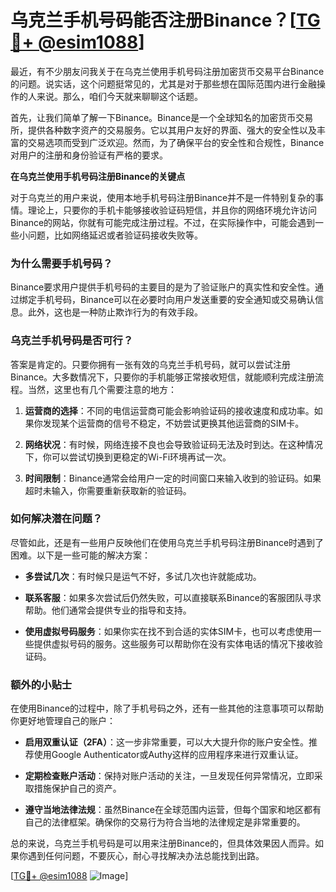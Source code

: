 # 乌克兰手机号码能否注册Binance？[[TG💪+ @esim1088](https://t.me/s/esim1088)]

最近，有不少朋友问我关于在乌克兰使用手机号码注册加密货币交易平台Binance的问题。说实话，这个问题挺常见的，尤其是对于那些想在国际范围内进行金融操作的人来说。那么，咱们今天就来聊聊这个话题。

首先，让我们简单了解一下Binance。Binance是一个全球知名的加密货币交易所，提供各种数字资产的交易服务。它以其用户友好的界面、强大的安全性以及丰富的交易选项而受到广泛欢迎。然而，为了确保平台的安全性和合规性，Binance对用户的注册和身份验证有严格的要求。

**在乌克兰使用手机号码注册Binance的关键点**

对于乌克兰的用户来说，使用本地手机号码注册Binance并不是一件特别复杂的事情。理论上，只要你的手机卡能够接收验证码短信，并且你的网络环境允许访问Binance的网站，你就有可能完成注册过程。不过，在实际操作中，可能会遇到一些小问题，比如网络延迟或者验证码接收失败等。

### **为什么需要手机号码？**

Binance要求用户提供手机号码的主要目的是为了验证账户的真实性和安全性。通过绑定手机号码，Binance可以在必要时向用户发送重要的安全通知或交易确认信息。此外，这也是一种防止欺诈行为的有效手段。

### **乌克兰手机号码是否可行？**

答案是肯定的。只要你拥有一张有效的乌克兰手机号码，就可以尝试注册Binance。大多数情况下，只要你的手机能够正常接收短信，就能顺利完成注册流程。当然，这里也有几个需要注意的地方：

1. **运营商的选择**：不同的电信运营商可能会影响验证码的接收速度和成功率。如果你发现某个运营商的信号不稳定，不妨尝试更换其他运营商的SIM卡。
   
2. **网络状况**：有时候，网络连接不良也会导致验证码无法及时到达。在这种情况下，你可以尝试切换到更稳定的Wi-Fi环境再试一次。

3. **时间限制**：Binance通常会给用户一定的时间窗口来输入收到的验证码。如果超时未输入，你需要重新获取新的验证码。

### **如何解决潜在问题？**

尽管如此，还是有一些用户反映他们在使用乌克兰手机号码注册Binance时遇到了困难。以下是一些可能的解决方案：

- **多尝试几次**：有时候只是运气不好，多试几次也许就能成功。
  
- **联系客服**：如果多次尝试后仍然失败，可以直接联系Binance的客服团队寻求帮助。他们通常会提供专业的指导和支持。

- **使用虚拟号码服务**：如果你实在找不到合适的实体SIM卡，也可以考虑使用一些提供虚拟号码的服务。这些服务可以帮助你在没有实体电话的情况下接收验证码。

### **额外的小贴士**

在使用Binance的过程中，除了手机号码之外，还有一些其他的注意事项可以帮助你更好地管理自己的账户：

- **启用双重认证（2FA）**：这一步非常重要，可以大大提升你的账户安全性。推荐使用Google Authenticator或Authy这样的应用程序来进行双重认证。
  
- **定期检查账户活动**：保持对账户活动的关注，一旦发现任何异常情况，立即采取措施保护自己的资产。

- **遵守当地法律法规**：虽然Binance在全球范围内运营，但每个国家和地区都有自己的法律框架。确保你的交易行为符合当地的法律规定是非常重要的。

总的来说，乌克兰手机号码是可以用来注册Binance的，但具体效果因人而异。如果你遇到任何问题，不要灰心，耐心寻找解决办法总能找到出路。

[[TG💪+ @esim1088](https://t.me/s/esim1088) ![Image](https://i.postimg.cc/4NQfJmqS/Snipaste-2025-05-13-00-14-12.png)]